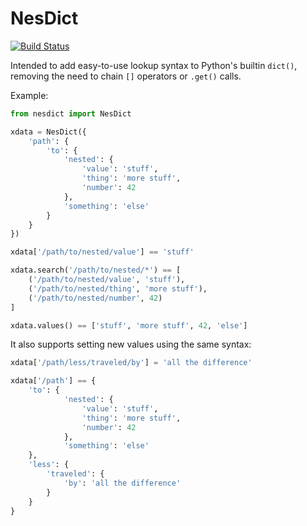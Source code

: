 # NesDict

[![Build Status](https://travis-ci.org/steersbob/nesdict.svg?branch=master)](https://travis-ci.org/steersbob/nesdict)

Intended to add easy-to-use lookup syntax to Python's builtin `dict()`, removing the need to chain `[]` operators or `.get()` calls.

Example:

```python
from nesdict import NesDict

xdata = NesDict({
    'path': {
        'to': {
            'nested': {
                'value': 'stuff',
                'thing': 'more stuff',
                'number': 42
            },
            'something': 'else'
        }
    }
})

xdata['/path/to/nested/value'] == 'stuff'

xdata.search('/path/to/nested/*') == [
    ('/path/to/nested/value', 'stuff'), 
    ('/path/to/nested/thing', 'more stuff'),
    ('/path/to/nested/number', 42)
]

xdata.values() == ['stuff', 'more stuff', 42, 'else']
```

It also supports setting new values using the same syntax:

```python
xdata['/path/less/traveled/by'] = 'all the difference'

xdata['/path'] == {
    'to': {
            'nested': {
                'value': 'stuff',
                'thing': 'more stuff',
                'number': 42
            },
            'something': 'else'
    },
    'less': {
        'traveled': {
            'by': 'all the difference'
        }
    }
}
```